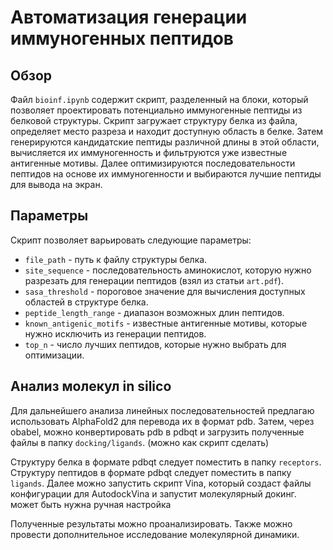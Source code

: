 # Автоматизация генерации иммуногенных пептидов

## Обзор

Файл `bioinf.ipynb` содержит скрипт, разделенный на блоки, который позволяет проектировать потенциально иммуногенные пептиды из белковой структуры. Скрипт загружает структуру белка из файла, определяет место разреза и находит доступную область в белке. Затем генерируются кандидатские пептиды различной длины в этой области, вычисляется их иммуногенность и фильтруются уже известные антигенные мотивы. Далее оптимизируются последовательности пептидов на основе их иммуногенности и выбираются лучшие пептиды для вывода на экран.

## Параметры

Скрипт позволяет варьировать следующие параметры:
- `file_path` - путь к файлу структуры белка.
- `site_sequence` - последовательность аминокислот, которую нужно разрезать для генерации пептидов (взял из статьи `art.pdf`).
- `sasa_threshold` - пороговое значение для вычисления доступных областей в структуре белка.
- `peptide_length_range` - диапазон возможных длин пептидов.
- `known_antigenic_motifs` - известные антигенные мотивы, которые нужно исключить из генерации пептидов.
- `top_n` - число лучших пептидов, которые нужно выбрать для оптимизации.

## Анализ молекул in silico

Для дальнейшего анализа линейных последовательностей предлагаю использовать AlphaFold2 для перевода их в формат pdb. Затем, через obabel, можно конвертировать pdb в pdbqt и загрузить полученные файлы в папку `docking/ligands`. (можно как скрипт сделать)

Структуру белка в формате pdbqt следует поместить в папку `receptors`.
Структуру пептидов в формате pdbqt следует поместить в папку `ligands`.
Далее можно запустить скрипт Vina, который создаст файлы конфигурации для AutodockVina и запустит молекулярный докинг. может быть нужна ручная настройка 

Полученные результаты можно проанализировать. Также можно провести дополнительное исследование молекулярной динамики.
